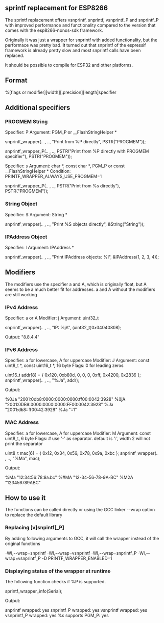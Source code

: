 ## sprintf replacement for ESP8266

The sprintf replacement offers vsnprintf, snprintf, vsnprintf_P and snprintf_P with improved performance and functionality compared to the version that comes with the esp8266-nonos-sdk framework.

Originally it was just a wrapper for snprintf with added functionality, but the performace was pretty bad. It turned out that snprintf of the espressif framework is already pretty slow and most snprintf calls have been replaced.

It should be possible to compile for ESP32 and other platforms.

## Format

%[flags or modifier][width][.precision][length]specifier

## Additional specifiers

### PROGMEM String

Specifier: P
Argument: PGM_P or __FlashStringHelper *

snprintf_wrapper(.. , .., "Print from %P directly", PSTR("PROGMEM"));

snprintf_wrapper_P(.. , .., PSTR("Print from %P directly with PROGMEM specifier"), PSTR("PROGMEM"));

Specifier: s
Argument: char *, const char *, PGM_P or const __FlashStringHelper *
Condition: PRINTF_WRAPPER_ALWAYS_USE_PROGMEM=1

snprintf_wrapper_P(.. , .., PSTR("Print from %s directly"), PSTR("PROGMEM"));

### String Object

Specifier: S
Argument: String *

snprintf_wrapper(.. , .., "Print %S objects directly", &String("String"));

### IPAddress Object

Specifier: I
Argument: IPAddress *

snprintf_wrapper(.. , .., "Print IPAddress objects: %I", &IPAddress(1, 2, 3, 4));

## Modifiers

The modifiers use the specifier a and A, which is originally float, but A seems to be a much better fit for addresses. a and A without the modifiers are still working

### IPv4 Address

Specifier: a or A
Modifier: j
Argument: uint32_t

snprintf_wrapper(.. , .., "IP: %jA", (uint32_t)0x04040808);

Output: "8.8.4.4"

### IPv6 Address

Specifier: a for lowercase, A for uppercase
Modifier: J
Argument: const uint8_t *, const uint16_t *, 16 byte
Flags: 0 for leading zeros

uint16_t addr[8] = { 0x120, 0xb80d, 0, 0, 0, 0xff, 0x4200, 0x2839 };
snprintf_wrapper(.. , .., "%Ja", addr);

Output:

%0Ja        "2001:0db8:0000:0000:0000:ff00:0042:3928"
%0jA        "2001:0DB8:0000:0000:0000:FF00:0042:3928"
%Ja         "2001:db8::ff00:42:3928"
%Ja         "::1"

### MAC Address

Specifier: a for lowercase, A for uppercase
Modifier: M
Argument: const uint8_t, 6 byte
Flags: # use '-' as separator. default is ':', width 2 will not print the separator

uint8_t mac[6] = { 0x12, 0x34, 0x56, 0x78, 0x9a, 0xbc };
snprintf_wrapper(.. , .., "%Ma", mac);

Output:

%Ma     "12:34:56:78:9a:bc"
%#MA    "12-34-56-78-9A-BC"
%M2A    "123456789ABC"

## How to use it

The functions can be called directly or using the GCC linker --wrap option to replace the default library

### Replacing [v]snpintf[_P]

By adding following arguments to GCC, it will call the wrapper instead of the original functions

-Wl,--wrap=snprintf -Wl,--wrap=vsnprintf -Wl,--wrap=snprintf_P -Wl,--wrap=vsnprintf_P -D PRINTF_WRAPPER_ENABLED=1

### Displaying status of the wrapper at runtime

The following function checks if %P is supported.

sprintf_wrapper_info(Serial);

Output:

snprintf wrapped: yes
snprintf_P wrapped: yes
vsnprintf wrapped: yes
vsnprintf_P wrapped: yes
%s supports PGM_P: yes